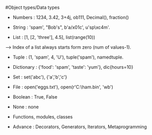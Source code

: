 
#Object types/Data types

- Numbers : 1234, 3.42, 3+4j, ob111, Decimal(), fraction()

- String : 'spam', "Bob's", b'a/x01c', u'sp\xc4m'.

- List : [1, [2, 'three'], 4.5], list(range(10))

--> Index of a list always starts form zero (num of values-1).

- Tuple : (1, 'spam', 4, 'U'), tuple('spam'), namedtuple.

- Dictionary : {'food': 'spam', 'taste': 'yum'}, dic{hours=10}

- Set : set('abc'), {'a','b','c'}

- File : open('eggs.txt'), open(r'C:\ham.bin', 'wb')

- Boolean : True, False

- None : none

- Functions, modules, classes

- Advance : Decorators, Generators, Iterators, Metaprogramming